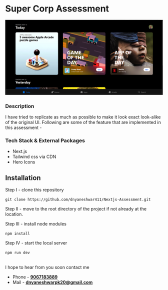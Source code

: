 # Super Corp Assessment

<img src="public/UI.png"/>

### Description

I have tried to replicate as much as possible to make it look exact look-alike of the original UI. Following are some of the feature that are implemented in this assessment - 

### Tech Stack & External Packages
* Next.js
* Tailwind css via CDN
* Hero Icons

## Installation
Step I - clone this repository
```
git clone https://github.com/dnyaneshwar411/Nextjs-Assessment.git
```

Step II - move to the root directory of the project if not already at the location.

Step III - install node modules
```
npm install
```

Step IV - start the local server
```
npm run dev
```
<!-- 
<br/>
You can check out the repo at this link - <a href="https://k-rite-dnyaneshwar-kawade.vercel.app/"><strong>K-Rite</strong></a> -->

<br/>
I hope to hear from you soon contact me

* Phone - <a href="tel: 9067183889"><strong>9067183889</strong></a>
* Mail - <a href="mailto: dnyaneshwarpk20@gmail.com"><strong>dnyaneshwarpk20@gmail.com</strong></a>
